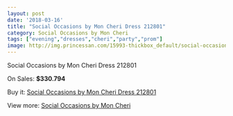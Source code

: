 ```yaml
---
layout: post
date: '2018-03-16'
title: "Social Occasions by Mon Cheri Dress 212801"
category: Social Occasions by Mon Cheri
tags: ["evening","dresses","cheri","party","prom"]
image: http://img.princessan.com/15993-thickbox_default/social-occasions-by-mon-cheri-dress-212801.jpg
---
```

Social Occasions by Mon Cheri Dress 212801

On Sales: **$330.794**
<a href="https://www.princessan.com/en/social-occasions-by-mon-cheri/7511-social-occasions-by-mon-cheri-dress-212801.html"><amp-img layout="responsive" width="600" height="600" src="//img.princessan.com/15993-thickbox_default/social-occasions-by-mon-cheri-dress-212801.jpg" alt="Social Occasions by Mon Cheri Dress 212801 0" /></a>
<a href="https://www.princessan.com/en/social-occasions-by-mon-cheri/7511-social-occasions-by-mon-cheri-dress-212801.html"><amp-img layout="responsive" width="600" height="600" src="//img.princessan.com/15994-thickbox_default/social-occasions-by-mon-cheri-dress-212801.jpg" alt="Social Occasions by Mon Cheri Dress 212801 1" /></a>

Buy it: [Social Occasions by Mon Cheri Dress 212801](https://www.princessan.com/en/social-occasions-by-mon-cheri/7511-social-occasions-by-mon-cheri-dress-212801.html "Social Occasions by Mon Cheri Dress 212801")

View more: [Social Occasions by Mon Cheri](https://www.princessan.com/en/60-social-occasions-by-mon-cheri "Social Occasions by Mon Cheri")